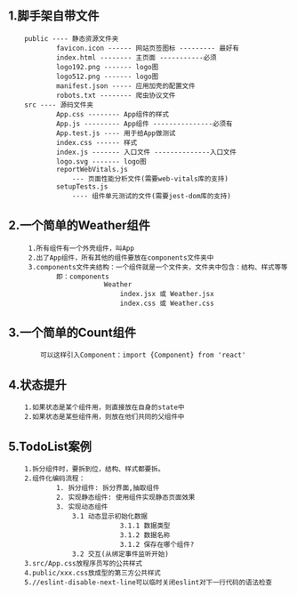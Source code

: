 ## 1.脚手架自带文件
		public ---- 静态资源文件夹
				favicon.icon ------ 网站页签图标 --------- 最好有
				index.html -------- 主页面 -----------必须
				logo192.png ------- logo图
				logo512.png ------- logo图
				manifest.json ----- 应用加壳的配置文件
				robots.txt -------- 爬虫协议文件
		src ---- 源码文件夹
				App.css -------- App组件的样式
				App.js --------- App组件 ---------------必须有
				App.test.js ---- 用于给App做测试
				index.css ------ 样式
				index.js ------- 入口文件 --------------入口文件
				logo.svg ------- logo图
				reportWebVitals.js
					--- 页面性能分析文件(需要web-vitals库的支持)
				setupTests.js
					---- 组件单元测试的文件(需要jest-dom库的支持)

## 2.一个简单的Weather组件
		 1.所有组件有一个外壳组件，叫App
		 2.出了App组件，所有其他的组件要放在components文件夹中
		 3.components文件夹结构：一个组件就是一个文件夹，文件夹中包含：结构、样式等等
		 		即：components
				 			Weather
							 	index.jsx 或 Weather.jsx
								index.css 或 Weather.css

## 3.一个简单的Count组件
			可以这样引入Component：import {Component} from 'react'

## 4.状态提升
		1.如果状态是某个组件用，则直接放在自身的state中
		2.如果状态是某些组件用，则放在他们共同的父组件中

## 5.TodoList案例
		1.拆分组件时，要拆到位，结构、样式都要拆。
		2.组件化编码流程：
				1. 拆分组件: 拆分界面,抽取组件
				2. 实现静态组件: 使用组件实现静态页面效果
				3. 实现动态组件
					3.1 动态显示初始化数据
								3.1.1 数据类型
								3.1.2 数据名称
								3.1.2 保存在哪个组件?
					3.2 交互(从绑定事件监听开始)
		3.src/App.css放程序员写的公共样式
		4.public/xxx.css放成型的第三方公共样式
		5.//eslint-disable-next-line可以临时关闭eslint对下一行代码的语法检查
